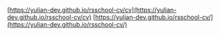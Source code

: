 [https://yulian-dev.github.io/rsschool-cv/cv](https://yulian-dev.github.io/rsschool-cv/cv)
[https://yulian-dev.github.io/rsschool-cv/](https://yulian-dev.github.io/rsschool-cv/)